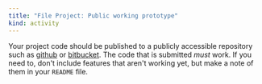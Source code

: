 ```yaml
---
title: "File Project: Public working prototype"
kind: activity
---
```


Your project code should be published to a publicly accessible
repository such as [github] or [bitbucket].  The code that is
submitted *must* work. If you need to, don't include features that
aren't working yet, but make a note of them in your `README` file.

[github]: https://github.com/
[bitbucket]: https://bitbucket.org/
